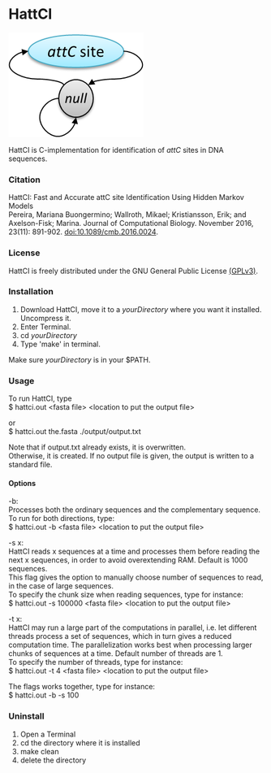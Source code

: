 HattCI
====
![alt text](https://github.com/maribuon/HattCI/blob/master/hattci-logo.png "Logo")

HattCI is C-implementation for identification of *attC* sites in DNA sequences.

### Citation #####
HattCI: Fast and Accurate attC site Identification Using Hidden Markov Models <br>
Pereira, Mariana Buongermino; Wallroth, Mikael; Kristiansson, Erik; and Axelson-Fisk; Marina. Journal of Computational Biology. November 2016, 23(11): 891-902. [doi:10.1089/cmb.2016.0024](http://online.liebertpub.com/doi/abs/10.1089/cmb.2016.0024).

### License #####
HattCI is freely distributed under the GNU General Public License [(GPLv3)](https://opensource.org/licenses/GPL-3.0 "GNU General Public License version 3").

### Installation #####
1. Download HattCI, move it to a *yourDirectory* where you want it installed. Uncompress it.
2. Enter Terminal.
3. cd *yourDirectory*
4. Type 'make' in terminal.

Make sure *yourDirectory* is in your $PATH. 

### Usage #####
To run HattCI, type<br>
$ hattci.out \<fasta file> \<location to put the output file>

or <br>
$ hattci.out the.fasta ./output/output.txt

Note that if output.txt already exists, it is overwritten.<br>
Otherwise, it is created. If no output file is given, the output is written to
a standard file.

#### Options #####
-b:<br>
Processes both the ordinary sequences and the complementary
sequence.<br>
To run for both directions, type:<br>
$ hattci.out -b \<fasta file> \<location to put the output file>

-s x:<br>
HattCI reads x sequences at a time and processes them before reading the next x sequences, in order to avoid overextending RAM. Default is 1000 sequences.<br>
This flag gives the option to manually choose number of sequences to read, in the case of large sequences.<br>
To specify the chunk size when reading sequences, type for instance: <br>
$ hattci.out -s 100000 \<fasta file> \<location to put the output file>

-t x:<br>
HattCI may run a large part of the computations in parallel, i.e. let different threads process a set of sequences, which in turn gives a reduced computation time. The parallelization works best when processing larger chunks of sequences at a time. Default number of threads are 1.<br>
To specify the number of threads, type for instance:<br>
$ hattci.out -t 4 \<fasta file> \<location to put the output file>

The flags works together, type for instance: <br>
$ hattci.out -b -s 100 <fasta file> <location to put the output file>

### Uninstall #####
1. Open a Terminal
2. cd the directory where it is installed
3. make clean
4. delete the directory

